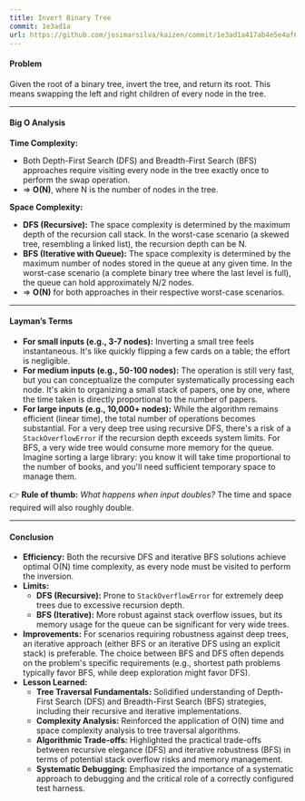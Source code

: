 ```yaml
---
title: Invert Binary Tree
commit: 1e3ad1a
url: https://github.com/josimarsilva/kaizen/commit/1e3ad1a417ab4e5e4af6bce397a15a99a6ec3ec7
---
```


#### Problem
Given the root of a binary tree, invert the tree, and return its root. This means swapping the left and right children of every node in the tree.

---

#### Big O Analysis

**Time Complexity:**  
- Both Depth-First Search (DFS) and Breadth-First Search (BFS) approaches require visiting every node in the tree exactly once to perform the swap operation.
- ⇒ **O(N)**, where N is the number of nodes in the tree.

**Space Complexity:**  
- **DFS (Recursive):** The space complexity is determined by the maximum depth of the recursion call stack. In the worst-case scenario (a skewed tree, resembling a linked list), the recursion depth can be N.
- **BFS (Iterative with Queue):** The space complexity is determined by the maximum number of nodes stored in the queue at any given time. In the worst-case scenario (a complete binary tree where the last level is full), the queue can hold approximately N/2 nodes.
- ⇒ **O(N)** for both approaches in their respective worst-case scenarios.

---

#### Layman’s Terms

- **For small inputs (e.g., 3-7 nodes):** Inverting a small tree feels instantaneous. It's like quickly flipping a few cards on a table; the effort is negligible.
- **For medium inputs (e.g., 50-100 nodes):** The operation is still very fast, but you can conceptualize the computer systematically processing each node. It's akin to organizing a small stack of papers, one by one, where the time taken is directly proportional to the number of papers.
- **For large inputs (e.g., 10,000+ nodes):** While the algorithm remains efficient (linear time), the total number of operations becomes substantial. For a very deep tree using recursive DFS, there's a risk of a `StackOverflowError` if the recursion depth exceeds system limits. For BFS, a very wide tree would consume more memory for the queue. Imagine sorting a large library: you know it will take time proportional to the number of books, and you'll need sufficient temporary space to manage them.

👉 **Rule of thumb:** *What happens when input doubles?* The time and space required will also roughly double.

---

#### Conclusion

-   **Efficiency:** Both the recursive DFS and iterative BFS solutions achieve optimal O(N) time complexity, as every node must be visited to perform the inversion.
-   **Limits:**
    *   **DFS (Recursive):** Prone to `StackOverflowError` for extremely deep trees due to excessive recursion depth.
    *   **BFS (Iterative):** More robust against stack overflow issues, but its memory usage for the queue can be significant for very wide trees.
-   **Improvements:** For scenarios requiring robustness against deep trees, an iterative approach (either BFS or an iterative DFS using an explicit stack) is preferable. The choice between BFS and DFS often depends on the problem's specific requirements (e.g., shortest path problems typically favor BFS, while deep exploration might favor DFS).
-   **Lesson Learned:**
    *   **Tree Traversal Fundamentals:** Solidified understanding of Depth-First Search (DFS) and Breadth-First Search (BFS) strategies, including their recursive and iterative implementations.
    *   **Complexity Analysis:** Reinforced the application of O(N) time and space complexity analysis to tree traversal algorithms.
    *   **Algorithmic Trade-offs:** Highlighted the practical trade-offs between recursive elegance (DFS) and iterative robustness (BFS) in terms of potential stack overflow risks and memory management.
    *   **Systematic Debugging:** Emphasized the importance of a systematic approach to debugging and the critical role of a correctly configured test harness.
